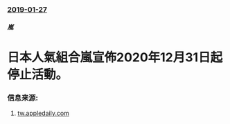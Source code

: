 ### [2019-01-27](/news/2019/01/27/index.md)

##### 嵐
# 日本人氣組合嵐宣佈2020年12月31日起停止活動。 




### 信息来源:

1. [tw.appledaily.com](https://tw.appledaily.com/entertainment/daily/20190128/38244203/)
